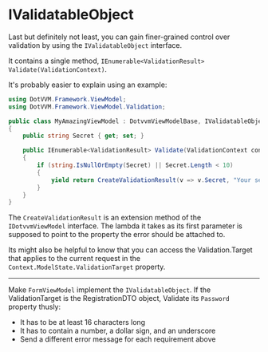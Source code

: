 ﻿# IValidatableObject

Last but definitely not least, you can gain finer-grained control over validation by using the `IValidatableObject`
interface.

It contains a single method, `IEnumerable<ValidationResult> Validate(ValidationContext)`.

It's probably easier to explain using an example:

```csharp
using DotVVM.Framework.ViewModel;
using DotVVM.Framework.ViewModel.Validation;

public class MyAmazingViewModel : DotvvmViewModelBase, IValidatableObject
{
    public string Secret { get; set; }

    public IEnumerable<ValidationResult> Validate(ValidationContext context)
    {
        if (string.IsNullOrEmpty(Secret) || Secret.Length < 10)
        {
            yield return CreateValidationResult(v => v.Secret, "Your secret is too short!");
        }
    }
}
```

The `CreateValidationResult` is an extension method of the `IDotvvmViewModel` interface. The lambda it
takes as its first parameter is supposed to point to the property the error should be attached to.

Its might also be helpful to know that you can access the Validation.Target that applies to the current request in
the `Context.ModelState.ValidationTarget` property.

---

Make `FormViewModel` implement the `IValidatableObject`. If the ValidationTarget is the RegistrationDTO object,
Validate its `Password` property thusly:

- It has to be at least 16 characters long
- It has to contain a number, a dollar sign, and an underscore
- Send a different error message for each requirement above